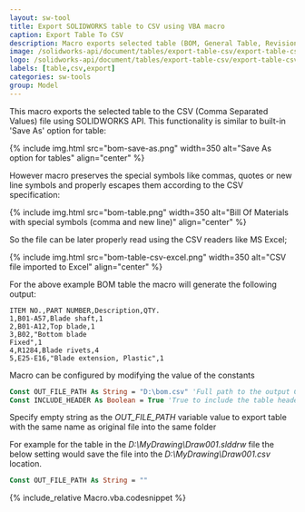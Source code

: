```yaml
---
layout: sw-tool
title: Export SOLIDWORKS table to CSV using VBA macro
caption: Export Table To CSV
description: Macro exports selected table (BOM, General Table, Revision etc.) into CSV format allowing to export with or without header preserving the special symbols like comma (,) and new line symbol using VBA macro
image: /solidworks-api/document/tables/export-table-csv/export-table-csv.png
logo: /solidworks-api/document/tables/export-table-csv/export-table-csv.svg
labels: [table,csv,export]
categories: sw-tools
group: Model
---
```

This macro exports the selected table to the CSV (Comma Separated Values) file using SOLIDWORKS API. This functionality is similar to built-in 'Save As' option for table:

{% include img.html src="bom-save-as.png" width=350 alt="Save As option for tables" align="center" %}

However macro preserves the special symbols like commas, quotes or new line symbols and properly escapes them according to the CSV specification:

{% include img.html src="bom-table.png" width=350 alt="Bill Of Materials with special symbols (comma and new line)" align="center" %}

So the file can be later properly read using the CSV readers like MS Excel;

{% include img.html src="bom-table-csv-excel.png" width=350 alt="CSV file imported to Excel" align="center" %}

For the above example BOM table the macro will generate the following output:

~~~ csv
ITEM NO.,PART NUMBER,Description,QTY.
1,B01-A57,Blade shaft,1
2,B01-A12,Top blade,1
3,B02,"Bottom blade
Fixed",1
4,R1284,Blade rivets,4
5,E25-E16,"Blade extension, Plastic",1
~~~

Macro can be configured by modifying the value of the constants

~~~ vb
Const OUT_FILE_PATH As String = "D:\bom.csv" 'Full path to the output CSV file
Const INCLUDE_HEADER As Boolean = True 'True to include the table header, False to only include data
~~~

Specify empty string as the *OUT_FILE_PATH* variable value to export table with the same name as original file into the same folder

For example for the table in the *D:\MyDrawing\Draw001.slddrw* file the below setting would save the file into the *D:\MyDrawing\Draw001.csv* location.

~~~ vb
Const OUT_FILE_PATH As String = ""
~~~


{% include_relative Macro.vba.codesnippet %}
